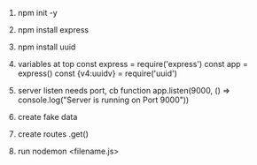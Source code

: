 1. npm init -y

2. npm install express 

3.  npm install uuid 

4. variables at top
    const express = require('express')
    const app = express()
    const {v4:uuidv} = require('uuid')

5.  server listen needs port, cb function
    app.listen(9000, () => console.log("Server is running on Port 9000"))

6. create fake data 
7. create routes 
    .get()
8. run nodemon <filename.js>